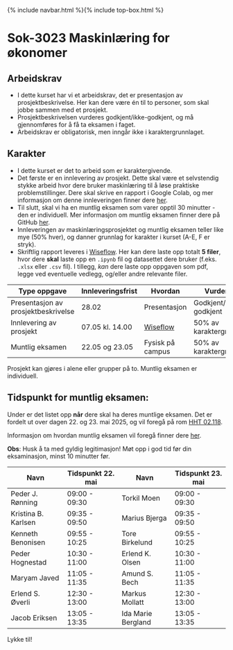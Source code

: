 {% include navbar.html %}{% include top-box.html %}
# Sok-3023 Maskinlæring for økonomer   

## Arbeidskrav
- I dette kurset har vi et arbeidskrav, det er presentasjon av prosjektbeskrivelse. Her kan dere være én til to personer, som skal jobbe sammen med et prosjekt.
- Prosjektbeskrivelsen vurderes godkjent/ikke-godkjent, og må gjennomføres for å få ta eksamen i faget.
- Arbeidskrav er obligatorisk, men inngår ikke i karaktergrunnlaget.

## Karakter
- I dette kurset er det to arbeid som er karaktergivende.
- Det første er en innlevering av prosjekt. Dette skal være et selvstendig stykke arbeid hvor dere bruker maskinlæring til å løse praktiske problemstillinger. Dere skal skrive en rapport i Google Colab, og mer informasjon om denne innleveringen finner dere [her](https://uit-sok-3023-v25.github.io/prosjekt.html).
- Til slutt, skal vi ha en muntlig eksamen som varer opptil 30 minutter - den er individuell.  Mer informasjon om muntlig eksamen finner dere på GitHub [her](https://github.com/uit-sok-3023-v25/uit-sok-3023-v25.github.io/blob/main/Muntlig_eksamen_SOK_3023.pdf).
- Innleveringen av maskinlæringsprosjektet og muntlig eksamen teller like mye (50% hver), og danner grunnlag for karakter i kurset (A-E, F er stryk).
- Skriftlig rapport leveres i [Wiseflow](https://europe.wiseflow.net/participant/). Her kan dere laste opp totalt **5 filer**, hvor dere **skal** laste opp en `.ipynb` fil og datasettet dere bruker (f.eks. `.xlsx` eller `.csv` fil). I tillegg, *kan* dere laste opp oppgaven som pdf, legge ved eventuelle vedlegg, og/eller andre relevante filer.


| Type oppgave   | Innleveringsfrist | Hvordan |Vurdering |
|------------------------------------|-------------------|-----------|-----------|
|Presentasjon av prosjektbeskrivelse  |  28.02  | Presentasjon   |Godkjent/Ikke-godkjent|
|Innlevering av prosjekt| 07.05 kl. 14.00    | [Wiseflow](https://europe.wiseflow.net/participant/)    |50% av karaktergrunnlag|
|Muntlig eksamen| 22.05 og 23.05     | Fysisk på campus    |50% av karaktergrunnlag|

Prosjekt kan gjøres i alene eller grupper på to. Muntlig eksamen er individuell.

## Tidspunkt for muntlig eksamen:
Under er det listet opp **når** dere skal ha deres muntlige eksamen. Det er fordelt ut over dagen 22. og 23. mai 2025, og vil foregå på rom [HHT 02.118](https://use.mazemap.com/#v=1&campusid=5&zlevel=1&center=18.969189,69.675678&zoom=18&sharepoitype=poi&sharepoi=270739).

Informasjon om hvordan muntlig eksamen vil foregå finner dere [her](https://github.com/uit-sok-3023-v25/uit-sok-3023-v25.github.io/blob/main/Muntlig_eksamen_SOK_3023.pdf).

**Obs**: Husk å ta med gyldig legitimasjon! Møt opp i god tid før din eksaminasjon, minst 10 minutter før.

| Navn      | Tidspunkt 22. mai | Navn            | Tidspunkt 23. mai | 
|-----------|-------------------|-----------------|-----------|
|Peder J. Rønning|09:00 - 09:30|Torkil Moen|09:00 - 09:30|
|Kristina B. Karlsen|09:35 - 09:50|Marius Bjerga|09:35 - 09:50|
|Kenneth Benonisen|09:55 - 10:25|Tore Birkelund|09:55 - 10:25|
|Peder Hognestad|10:30 - 11:00|Erlend K. Olsen|10:30 - 11:00|
|Maryam Javed|11:05 - 11:35|Amund S. Bech|11:05 - 11:35|
|Erlend S. Øverli|12:30 - 13:00|Markus Mollatt|12:30 - 13:00|
|Jacob Eriksen|13:05 - 13:35|Ida Marie Bergland|13:05 - 13:35|

Lykke til!
